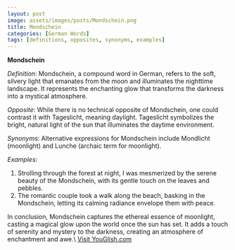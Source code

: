 ```yaml
---
layout: post
image: assets/images/posts/Mondschein.png
title: Mondschein
categories: [German Words]
tags: [definitions, opposites, synonyms, examples]
---
```


**Mondschein**

*Definition*: Mondschein, a compound word in German, refers to the soft, silvery light that emanates from the moon and illuminates the nighttime landscape. It represents the enchanting glow that transforms the darkness into a mystical atmosphere. 

*Opposite*: While there is no technical opposite of Mondschein, one could contrast it with Tageslicht, meaning daylight. Tageslicht symbolizes the bright, natural light of the sun that illuminates the daytime environment.

*Synonyms*: Alternative expressions for Mondschein include Mondlicht (moonlight) and Lunche (archaic term for moonlight).

*Examples*: 

1. Strolling through the forest at night, I was mesmerized by the serene beauty of the Mondschein, with its gentle touch on the leaves and pebbles.
2. The romantic couple took a walk along the beach, basking in the Mondschein, letting its calming radiance envelope them with peace.

In conclusion, Mondschein captures the ethereal essence of moonlight, casting a magical glow upon the world once the sun has set. It adds a touch of serenity and mystery to the darkness, creating an atmosphere of enchantment and awe.\ <a id="yg-widget-0" class="youglish-widget" data-query="Mondschein" data-lang="german" data-components="8412" data-auto-start="0" data-bkg-color="theme_light" data-title="How%20to%20pronounce%20Mondschein%20in%20German"  rel="nofollow" href="https://youglish.com">Visit YouGlish.com</a><script async src="https://youglish.com/public/emb/widget.js" charset="utf-8"></script>